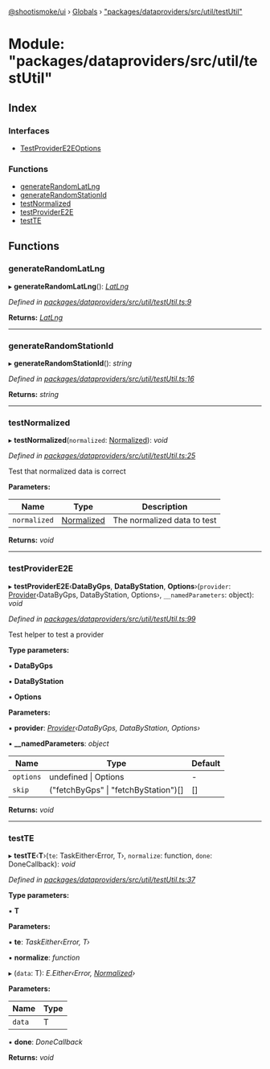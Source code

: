 [@shootismoke/ui](../README.md) › [Globals](../globals.md) › ["packages/dataproviders/src/util/testUtil"](_packages_dataproviders_src_util_testutil_.md)

# Module: "packages/dataproviders/src/util/testUtil"

## Index

### Interfaces

* [TestProviderE2EOptions](../interfaces/_packages_dataproviders_src_util_testutil_.testprovidere2eoptions.md)

### Functions

* [generateRandomLatLng](_packages_dataproviders_src_util_testutil_.md#generaterandomlatlng)
* [generateRandomStationId](_packages_dataproviders_src_util_testutil_.md#generaterandomstationid)
* [testNormalized](_packages_dataproviders_src_util_testutil_.md#testnormalized)
* [testProviderE2E](_packages_dataproviders_src_util_testutil_.md#testprovidere2e)
* [testTE](_packages_dataproviders_src_util_testutil_.md#testte)

## Functions

###  generateRandomLatLng

▸ **generateRandomLatLng**(): *[LatLng](../interfaces/_packages_dataproviders_src_types_.latlng.md)*

*Defined in [packages/dataproviders/src/util/testUtil.ts:9](https://github.com/shootismoke/common/blob/af8195a/packages/dataproviders/src/util/testUtil.ts#L9)*

**Returns:** *[LatLng](../interfaces/_packages_dataproviders_src_types_.latlng.md)*

___

###  generateRandomStationId

▸ **generateRandomStationId**(): *string*

*Defined in [packages/dataproviders/src/util/testUtil.ts:16](https://github.com/shootismoke/common/blob/af8195a/packages/dataproviders/src/util/testUtil.ts#L16)*

**Returns:** *string*

___

###  testNormalized

▸ **testNormalized**(`normalized`: [Normalized](_packages_dataproviders_src_types_.md#normalized)): *void*

*Defined in [packages/dataproviders/src/util/testUtil.ts:25](https://github.com/shootismoke/common/blob/af8195a/packages/dataproviders/src/util/testUtil.ts#L25)*

Test that normalized data is correct

**Parameters:**

Name | Type | Description |
------ | ------ | ------ |
`normalized` | [Normalized](_packages_dataproviders_src_types_.md#normalized) | The normalized data to test  |

**Returns:** *void*

___

###  testProviderE2E

▸ **testProviderE2E**‹**DataByGps**, **DataByStation**, **Options**›(`provider`: [Provider](../interfaces/_packages_dataproviders_src_types_.provider.md)‹DataByGps, DataByStation, Options›, `__namedParameters`: object): *void*

*Defined in [packages/dataproviders/src/util/testUtil.ts:99](https://github.com/shootismoke/common/blob/af8195a/packages/dataproviders/src/util/testUtil.ts#L99)*

Test helper to test a provider

**Type parameters:**

▪ **DataByGps**

▪ **DataByStation**

▪ **Options**

**Parameters:**

▪ **provider**: *[Provider](../interfaces/_packages_dataproviders_src_types_.provider.md)‹DataByGps, DataByStation, Options›*

▪ **__namedParameters**: *object*

Name | Type | Default |
------ | ------ | ------ |
`options` | undefined &#124; Options | - |
`skip` | ("fetchByGps" &#124; "fetchByStation")[] | [] |

**Returns:** *void*

___

###  testTE

▸ **testTE**‹**T**›(`te`: TaskEither‹Error, T›, `normalize`: function, `done`: DoneCallback): *void*

*Defined in [packages/dataproviders/src/util/testUtil.ts:37](https://github.com/shootismoke/common/blob/af8195a/packages/dataproviders/src/util/testUtil.ts#L37)*

**Type parameters:**

▪ **T**

**Parameters:**

▪ **te**: *TaskEither‹Error, T›*

▪ **normalize**: *function*

▸ (`data`: T): *E.Either‹Error, [Normalized](_packages_dataproviders_src_types_.md#normalized)›*

**Parameters:**

Name | Type |
------ | ------ |
`data` | T |

▪ **done**: *DoneCallback*

**Returns:** *void*

